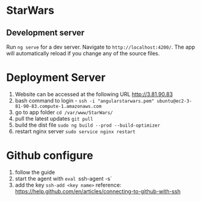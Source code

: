 # StarWars
## Development server

Run `ng serve` for a dev server. Navigate to `http://localhost:4200/`. The app will automatically reload if you change any of the source files.

# Deployment Server
1. Website can be accessed at the following URL http://3.81.90.83  
2. bash command to login - `ssh -i "angularstarwars.pem" ubuntu@ec2-3-81-90-83.compute-1.amazonaws.com`
3. go to app folder `cd /var/www/StarWars/`
4. pull the latest updates `git pull`
5. build the dist file `sudo ng build --prod --build-optimizer`
6. restart nginx server `sudo service nginx restart`

# Github configure 
1. follow the guide
2. start the agent with `eval `ssh-agent -s`
3. add the key `ssh-add <key name>`
reference: https://help.github.com/en/articles/connecting-to-github-with-ssh
